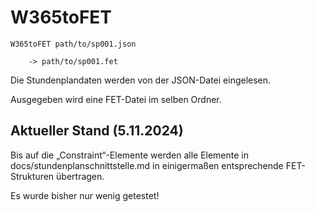 # W365toFET

```
W365toFET path/to/sp001.json

    -> path/to/sp001.fet
```

Die Stundenplandaten werden von der JSON-Datei eingelesen.

Ausgegeben wird eine FET-Datei im selben Ordner.

## Aktueller Stand (5.11.2024)

Bis auf die „Constraint“-Elemente werden alle Elemente in docs/stundenplanschnittstelle.md in einigermaßen entsprechende FET-Strukturen übertragen.

Es wurde bisher nur wenig getestet!
